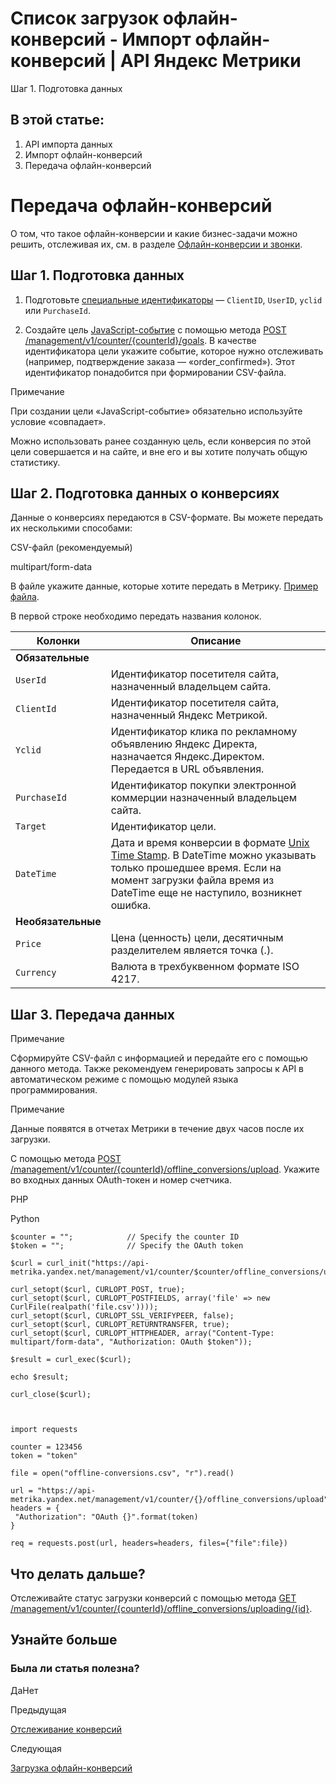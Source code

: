 # Список загрузок офлайн-конверсий - Импорт офлайн-конверсий | API Яндекс Метрики

Шаг 1. Подготовка данных

## В этой статье:

  1. API импорта данных
  2. Импорт офлайн-конверсий
  3. Передача офлайн-конверсий

# Передача офлайн-конверсий

О том, что такое офлайн-конверсии и какие бизнес-задачи можно решить, отслеживая их, см. в разделе [Офлайн-конверсии и звонки](conversion.md).

## [](ru/management/offline-conv#data)Шаг 1. Подготовка данных

  1. Подготовьте [специальные идентификаторы](conversion.md) — `ClientID`, `UserID`, `yclid` или `PurchaseId`.

  2. Создайте цель [JavaScript-событие](https://yandex.../support/metrica/general/goal-js-event.md) с помощью метода [POST /management/v1/counter/{counterId}/goals](openapi/goal/addgoal.md). В качестве идентификатора цели укажите событие, которое нужно отслеживать (например, подтверждение заказа — «order_confirmed»). Этот идентификатор понадобится при формировании CSV-файла.

Примечание

При создании цели «JavaScript-событие» обязательно используйте условие «совпадает».

Можно использовать ранее созданную цель, если конверсия по этой цели совершается и на сайте, и вне его и вы хотите получать общую статистику.

## [](ru/management/offline-conv#csv)Шаг 2. Подготовка данных о конверсиях

Данные о конверсиях передаются в CSV-формате. Вы можете передать их несколькими способами:

CSV-файл (рекомендуемый)

multipart/form-data

В файле укажите данные, которые хотите передать в Метрику. [Пример файла](https://download.cdn.yandex.net/from/yandex.../support/../metrica/files/offline-conversions.md).

В первой строке необходимо передать названия колонок.

**Колонки** |  **Описание**  
---|---  
**Обязательные** |   
`UserId` |  Идентификатор посетителя сайта, назначенный владельцем сайта.  
`ClientId` |  Идентификатор посетителя сайта, назначенный Яндекс Метрикой.  
`Yclid` |  Идентификатор клика по рекламному объявлению Яндекс Директа, назначается Яндекс.Директом. Передается в URL объявления.  
`PurchaseId` |  Идентификатор покупки электронной коммерции назначенный владельцем сайта.  
`Target` |  Идентификатор цели.  
`DateTime` |  Дата и время конверсии в формате [Unix Time Stamp](http://www.unixtimestamp.com/index.php). В DateTime можно указывать только прошедшее время. Если на момент загрузки файла время из DateTime еще не наступило, возникнет ошибка.  
**Необязательные** |   
`Price` |  Цена (ценность) цели, десятичным разделителем является точка (.).  
`Currency` |  Валюта в трехбуквенном формате ISO 4217.  
  
## [](ru/management/offline-conv#upload)Шаг 3. Передача данных

Примечание

Сформируйте CSV-файл с информацией и передайте его с помощью данного метода. Также рекомендуем генерировать запросы к API в автоматическом режиме с помощью модулей языка программирования.

Примечание

Данные появятся в отчетах Метрики в течение двух часов после их загрузки.

C помощью метода [POST /management/v1/counter/{counterId}/offline_conversions/upload](openapi/offline_conversions/upload_1.md). Укажите во входных данных OAuth-токен и номер счетчика.

PHP

Python
    
    
    $counter = "";            // Specify the counter ID
    $token = "";              // Specify the OAuth token
    
    $curl = curl_init("https://api-metrika.yandex.net/management/v1/counter/$counter/offline_conversions/upload");
    
    curl_setopt($curl, CURLOPT_POST, true);
    curl_setopt($curl, CURLOPT_POSTFIELDS, array('file' => new CurlFile(realpath('file.csv'))));
    curl_setopt($curl, CURLOPT_SSL_VERIFYPEER, false);
    curl_setopt($curl, CURLOPT_RETURNTRANSFER, true);
    curl_setopt($curl, CURLOPT_HTTPHEADER, array("Content-Type: multipart/form-data", "Authorization: OAuth $token"));
    
    $result = curl_exec($curl);
    
    echo $result;
    
    curl_close($curl);
    
    
    
    import requests
    
    counter = 123456
    token = "token"
    
    file = open("offline-conversions.csv", "r").read()
    
    url = "https://api-metrika.yandex.net/management/v1/counter/{}/offline_conversions/upload".format(counter)
    headers = {
     "Authorization": "OAuth {}".format(token)
    }
    
    req = requests.post(url, headers=headers, files={"file":file})
    

## [](ru/management/offline-conv#other)Что делать дальше?

Отслеживайте статус загрузки конверсий с помощью метода [GET /management/v1/counter/{counterId}/offline_conversions/uploading/{id}](openapi/offline_conversions/findbyid_1.md).

## [](ru/management/offline-conv#uznajte-bolshe)Узнайте больше

### Была ли статья полезна?

ДаНет

Предыдущая

[Отслеживание конверсий](conversion.md)

Следующая

[Загрузка офлайн-конверсий](openapi/offline_conversions/upload_1.md)